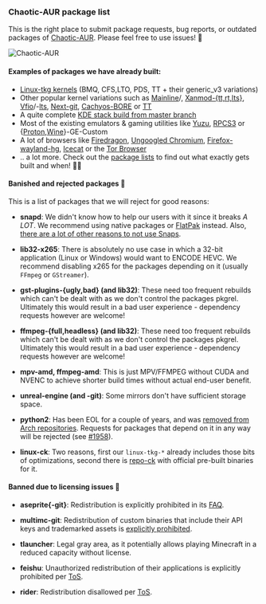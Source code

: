 ### Chaotic-AUR package list

This is the right place to submit package requests, bug reports, or outdated packages of [Chaotic-AUR](https://aur.chaotic.cx). Please feel free to use issues! 📜

![Chaotic-AUR](https://avatars.githubusercontent.com/u/66071775?s=400&u=99bc0536e7e77fe3e58839996600848f2d930ed5&v=4)

#### Examples of packages we have already built:

- [Linux-tkg kernels](https://github.com/Frogging-Family/linux-tkg) (BMQ, CFS,LTO, PDS, TT + their generic_v3 variations)
- Other popular kernel variations such as [Mainline](https://aur.archlinux.org/packages/linux-mainline)/, [Xanmod-{tt,rt,lts}](https://aur.archlinux.org/packages?O=0&SeB=nd&K=xanmod), [Vfio](https://aur.archlinux.org/packages/linux-vfio)/-[lts](https://aur.archlinux.org/packages/linux-vfio-lts), [Next-git](https://aur.archlinux.org/packages/linux-next-git), [Cachyos-BORE](https://aur.archlinux.org/packages/linux-cachyos-bore) or [TT](https://aur.archlinux.org/packages/linux-tt)
- A quite complete [KDE stack build from master branch](https://invent.kde.org/explore/groups?sort=name_asc)
- Most of the existing emulators & gaming utilities like [Yuzu](https://yuzu-emu.org/), [RPCS3](https://github.com/RPCS3/rpcs3) or {[Proton](https://github.com/GloriousEggroll/proton-ge-custom),[Wine](https://github.com/GloriousEggroll/wine-ge-custom)}-GE-Custom
- A lot of browsers like [Firedragon](https://github.com/dr460nf1r3/firedragon-browser), [Ungoogled Chromium](https://github.com/Eloston/ungoogled-chromium), [Firefox-wayland-hg](https://aur.archlinux.org/packages/firefox-wayland-hg), [Icecat](http://www.gnu.org/software/gnuzilla/) or the [Tor Browser](https://www.torproject.org/projects/torbrowser.html)
- .. a lot more. Check out the [package lists](https://github.com/chaotic-aur/packages/find/main) to find out what exactly gets built and when! 🕵️‍♀️

#### Banished and rejected packages 📑

This is a list of packages that we will reject for good reasons:

- **snapd**: We didn't know how to help our users with it since it breaks *A LOT*. We recommend using native packages or [FlatPak](https://wiki.archlinux.org/title/Flatpak) instead. Also, [there are a lot of other reasons to not use Snaps](https://old.reddit.com/r/linuxmemes/comments/ppyz0g/damn_you_ubuntu/hd7jg1p/).

- **lib32-x265**:	There is absolutely no use case in which a 32-bit application (Linux or Windows) would want to ENCODE HEVC. We recommend disabling x265 for the packages depending on it (usually `FFmpeg` or `GStreamer`).

- **gst-plugins-{ugly,bad} (and lib32)**: These need too frequent rebuilds which can't be dealt with as we don't control the packages pkgrel. Ultimately this would result in a bad user experience - dependency requests however are welcome!

- **ffmpeg-{full,headless} (and lib32)**:  These need too frequent rebuilds which can't be dealt with as we don't control the packages pkgrel. Ultimately this would result in a bad user experience - dependency requests however are welcome!

- **mpv-amd, ffmpeg-amd**: This is just MPV/FFMPEG without CUDA and NVENC to achieve shorter build times without actual end-user benefit.

- **unreal-engine (and -git)**: Some mirrors don't have sufficient storage space.

- **python2**: Has been EOL for a couple of years, and was [removed from Arch repositories](https://archlinux.org/news/removing-python2-from-the-repositories/). Requests for packages that depend on it in any way will be rejected (see [#1958](https://github.com/chaotic-aur/packages/issues/1958)).

- **linux-ck**: Two reasons, first our `linux-tkg-*` already includes those bits of optimizations, second there is [repo-ck](https://wiki.archlinux.org/title/Unofficial_user_repositories#repo-ck) with official pre-built binaries for it.

#### Banned due to licensing issues 🛑

- **aseprite{-git}**: Redistribution is explicitly prohibited in its [FAQ](https://www.aseprite.org/faq/#can-i-redistribute-aseprite).

- **multimc-git**: Redistribution of custom binaries that include their API keys and trademarked assets is [explicitly prohibited](https://multimc.org/#Branding).

- **tlauncher**: Legal gray area, as it potentially allows playing Minecraft in a reduced capacity without license.

- **feishu**: Unauthorized redistribution of their applications is explicitly prohibited per [ToS](https://www.feishu.cn/en/terms).

- **rider**: Redistribution disallowed per [ToS](https://www.jetbrains.com/legal/docs/toolbox/user).
